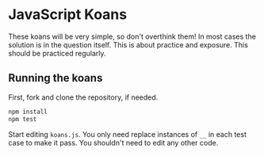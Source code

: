 # JavaScript Koans

These koans will be very simple, so don't overthink them! In most cases the solution is in the question itself. This is about practice and exposure. This should be practiced regularly.

## Running the koans

First, fork and clone the repository, if needed.

```sh
npm install
npm test
```

Start editing `koans.js`. You only need replace instances of `__` in each test case to make it pass. You shouldn't need to edit any other code.

